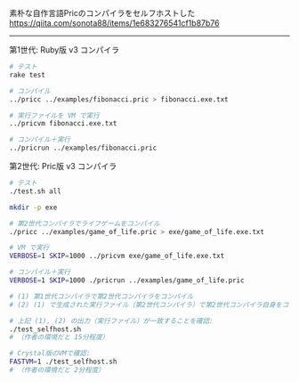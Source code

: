 素朴な自作言語Pricのコンパイラをセルフホストした  
https://qiita.com/sonota88/items/1e683276541cf1b87b76

---

第1世代: Ruby版 v3 コンパイラ

```sh
# テスト
rake test
```

```sh
# コンパイル
../pricc ../examples/fibonacci.pric > fibonacci.exe.txt

# 実行ファイルを VM で実行
../pricvm fibonacci.exe.txt

# コンパイル＋実行
../pricrun ../examples/fibonacci.pric
```

第2世代: Pric版 v3 コンパイラ

```sh
# テスト
./test.sh all
```

```sh
mkdir -p exe

# 第2世代コンパイラでライフゲームをコンパイル
./pricc ../examples/game_of_life.pric > exe/game_of_life.exe.txt

# VM で実行
VERBOSE=1 SKIP=1000 ../pricvm exe/game_of_life.exe.txt

# コンパイル＋実行
VERBOSE=1 SKIP=1000 ./pricrun ../examples/game_of_life.pric
```

```sh
# (1) 第1世代コンパイラで第2世代コンパイラをコンパイル
# (2) (1) で生成された実行ファイル（第2世代コンパイラ）で第2世代コンパイラ自身をコンパイル

# 上記 (1), (2) の出力（実行ファイル）が一致することを確認:
./test_selfhost.sh
# （作者の環境だと 15分程度）

# Crystal版のVMで確認:
FASTVM=1 ./test_selfhost.sh
# （作者の環境だと 2分程度）
```
